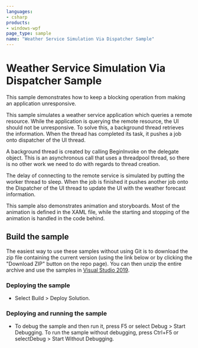```yaml
---
languages:
- csharp
products:
- windows-wpf
page_type: sample
name: "Weather Service Simulation Via Dispatcher Sample"
---
```

# Weather Service Simulation Via Dispatcher Sample
This sample demonstrates how to keep a blocking operation from making an application unresponsive.

This sample simulates a weather service application which queries a remote resource. While the application is querying the remote resource, the UI should not be unresponsive. To solve this, a background thread retrieves the information. When the thread has completed its task, it pushes a job onto dispatcher of the UI thread.

A background thread is created by calling BeginInvoke on the delegate object. This is an asynchronous call that uses a threadpool thread, so there is no other work we need to do with regards to thread creation.

The delay of connecting to the remote service is simulated by putting the worker thread to sleep. When the job is finished it pushes another job onto the Dispatcher of the UI thread to update the UI with the weather forecast information.

This sample also demonstrates animation and storyboards. Most of the animation is defined in the XAML file, while the starting and stopping of the animation is handled in the code behind.

## Build the sample
The easiest way to use these samples without using Git is to download the zip file containing the current version (using the link below or by clicking the "Download ZIP" button on the repo page). You can then unzip the entire archive and use the samples in [Visual Studio 2019](https://www.visualstudio.com/wpf-vs).

### Deploying the sample
- Select Build > Deploy Solution. 

### Deploying and running the sample
- To debug the sample and then run it, press F5 or select Debug >  Start Debugging. To run the sample without debugging, press Ctrl+F5 or selectDebug > Start Without Debugging. 


